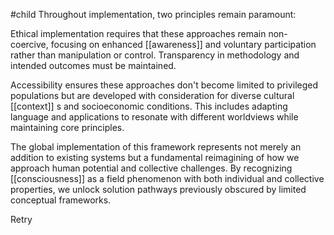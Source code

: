 #child 
Throughout implementation, two principles remain paramount:

Ethical implementation requires that these approaches remain non-coercive, focusing on enhanced [[awareness]]  and voluntary participation rather than manipulation or control. Transparency in methodology and intended outcomes must be maintained.

Accessibility ensures these approaches don't become limited to privileged populations but are developed with consideration for diverse cultural [[context]] s and socioeconomic conditions. This includes adapting language and applications to resonate with different worldviews while maintaining core principles.

The global implementation of this framework represents not merely an addition to existing systems but a fundamental reimagining of how we approach human potential and collective challenges. By recognizing [[consciousness]]  as a field phenomenon with both individual and collective properties, we unlock solution pathways previously obscured by limited conceptual frameworks.

Retry